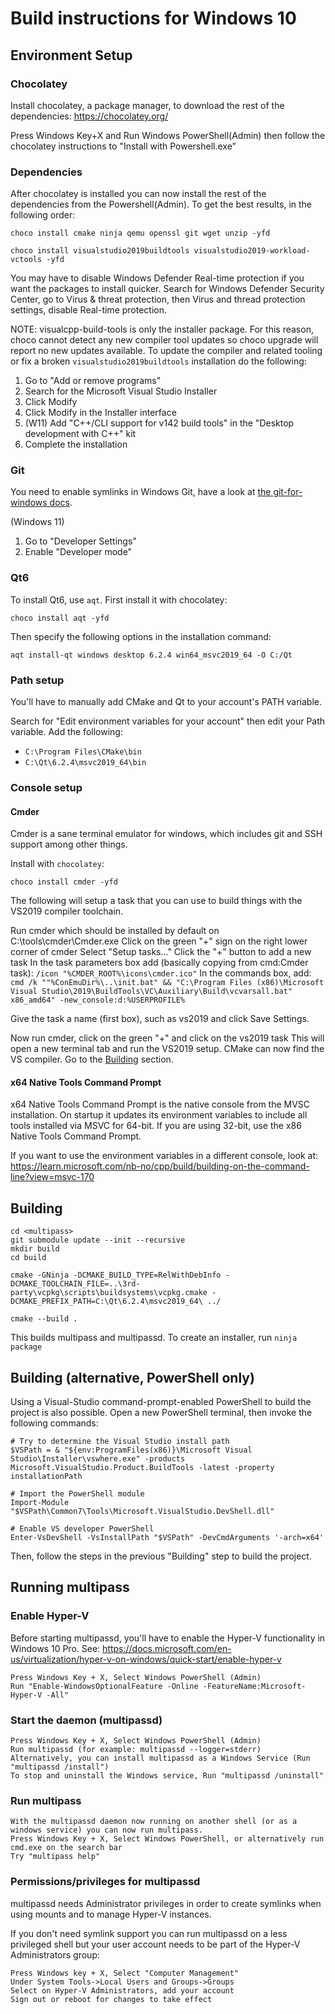Build instructions for Windows 10
=================================

Environment Setup
-----------------

### Chocolatey

Install chocolatey, a package manager, to download the rest of the dependencies: <https://chocolatey.org/>

Press Windows Key+X and Run Windows PowerShell(Admin) then follow the chocolatey instructions to "Install with
Powershell.exe"

### Dependencies
After chocolatey is installed you can now install the rest of the dependencies from the Powershell(Admin). To get the best results, in the following order:
```
choco install cmake ninja qemu openssl git wget unzip -yfd
```
```
choco install visualstudio2019buildtools visualstudio2019-workload-vctools -yfd
```

You may have to disable Windows Defender Real-time protection if you want the packages to install quicker. Search for
Windows Defender Security Center, go to Virus & threat protection, then Virus and thread protection settings, disable
Real-time protection.

NOTE: visualcpp-build-tools is only the installer package. For this reason, choco cannot detect any new compiler tool
updates so choco upgrade will report no new updates available. To update the compiler and related tooling or fix a broken `visualstudio2019buildtools` installation do the following:
1. Go to "Add or remove programs"
2. Search for the Microsoft Visual Studio Installer
3. Click Modify
4. Click Modify in the Installer interface
5. (W11) Add "C++/CLI support for v142 build tools" in the "Desktop development with C++" kit
6. Complete the installation


### Git

You need to enable symlinks in Windows Git, have a look at
[the git-for-windows docs](https://github.com/git-for-windows/git/wiki/Symbolic-Links).

(Windows 11)
1. Go to "Developer Settings"
2. Enable "Developer mode"

### Qt6

To install Qt6, use `aqt`. First install it with chocolatey:
```
choco install aqt -yfd
```
Then specify the following options in the installation command:
```
aqt install-qt windows desktop 6.2.4 win64_msvc2019_64 -O C:/Qt
```

### Path setup

You'll have to manually add CMake and Qt to your account's PATH variable.

Search for "Edit environment variables for your account" then edit your Path variable. Add the following:

- `C:\Program Files\CMake\bin`
- `C:\Qt\6.2.4\msvc2019_64\bin`

### Console setup

#### Cmder

Cmder is a sane terminal emulator for windows, which includes git and SSH support among other things.

Install with `chocolatey`:
```
choco install cmder -yfd
```

The following will setup a task that you can use to build things with the VS2019 compiler toolchain.

Run cmder which should be installed by default on C:\tools\cmder\Cmder.exe
Click on the green "+" sign on the right lower corner of cmder
Select "Setup tasks..."
Click the "+" button to add a new task
In the task parameters box add (basically copying from cmd:Cmder task):
``/icon "%CMDER_ROOT%\icons\cmder.ico"``
In the commands box, add:
``cmd /k ""%ConEmuDir%\..\init.bat" && "C:\Program Files (x86)\Microsoft Visual Studio\2019\BuildTools\VC\Auxiliary\Build\vcvarsall.bat" x86_amd64" -new_console:d:%USERPROFILE%``

Give the task a name (first box), such as vs2019 and click Save Settings.

Now run cmder, click on the green "+" and click on the vs2019 task
This will open a new terminal tab and run the VS2019 setup. CMake can now find the VS compiler. Go to the [Building](./BUILD.windows.md#building) section.

#### x64 Native Tools Command Prompt

x64 Native Tools Command Prompt is the native console from the MVSC installation. On startup it updates its environment variables to include all tools installed via MSVC for 64-bit. If you are using 32-bit, use the x86 Native Tools Command Prompt.

If you want to use the environment variables in a different console, look at: https://learn.microsoft.com/nb-no/cpp/build/building-on-the-command-line?view=msvc-170

Building
---------------------------------------

```
cd <multipass>
git submodule update --init --recursive
mkdir build
cd build
```
```
cmake -GNinja -DCMAKE_BUILD_TYPE=RelWithDebInfo -DCMAKE_TOOLCHAIN_FILE=..\3rd-party\vcpkg\scripts\buildsystems\vcpkg.cmake -DCMAKE_PREFIX_PATH=C:\Qt\6.2.4\msvc2019_64\ ../
```
```
cmake --build .
```

This builds multipass and multipassd.
To create an installer, run `ninja package`

Building (alternative, PowerShell only)
---------------------------------------

Using a Visual-Studio command-prompt-enabled PowerShell to build the project is also possible.
Open a new PowerShell terminal, then invoke the following commands:

```pwsh
# Try to determine the Visual Studio install path
$VSPath = & "${env:ProgramFiles(x86)}\Microsoft Visual Studio\Installer\vswhere.exe" -products Microsoft.VisualStudio.Product.BuildTools -latest -property installationPath

# Import the PowerShell module
Import-Module "$VSPath\Common7\Tools\Microsoft.VisualStudio.DevShell.dll"

# Enable VS developer PowerShell
Enter-VsDevShell -VsInstallPath "$VSPath" -DevCmdArguments '-arch=x64'
```

Then, follow the steps in the previous "Building" step to build the project.

Running multipass
---------------------------------------

### Enable Hyper-V

Before starting multipassd, you'll have to enable the Hyper-V functionality in Windows 10 Pro.
See: https://docs.microsoft.com/en-us/virtualization/hyper-v-on-windows/quick-start/enable-hyper-v

    Press Windows Key + X, Select Windows PowerShell (Admin)
    Run "Enable-WindowsOptionalFeature -Online -FeatureName:Microsoft-Hyper-V -All"

### Start the daemon (multipassd)

    Press Windows Key + X, Select Windows PowerShell (Admin)
    Run multipassd (for example: multipassd --logger=stderr)
    Alternatively, you can install multipassd as a Windows Service (Run "multipassd /install")
    To stop and uninstall the Windows service, Run "multipassd /uninstall"

### Run multipass

    With the multipassd daemon now running on another shell (or as a windows service) you can now run multipass.
    Press Windows Key + X, Select Windows PowerShell, or alternatively run cmd.exe on the search bar
    Try "multipass help"

### Permissions/privileges for multipassd

multipassd needs Administrator privileges in order to create symlinks when using mounts and to manage Hyper-V instances.

If you don't need symlink support you can run multipassd on a less privileged shell but your user account
needs to be part of the Hyper-V Administrators group:

    Press Windows key + X, Select "Computer Management"
    Under System Tools->Local Users and Groups->Groups
    Select on Hyper-V Administrators, add your account
    Sign out or reboot for changes to take effect
